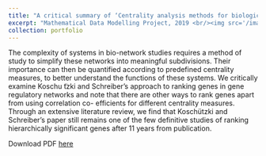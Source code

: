 ```yaml
---
title: "A critical summary of ‘Centrality analysis methods for biological networks and their application to gene regulatory networks’"
excerpt: "Mathematical Data Modelling Project, 2019 <br/><img src='/images/mdm2_1.png'>"
collection: portfolio
---
```


The complexity of systems in bio-network studies requires a method of study to simplify these networks into meaningful subdivisions. 
Their importance can then be quantified according to predefined centrality measures, to better understand the functions of these systems. 
We critically examine Koschu ̈tzki and Schreiber’s approach to ranking genes in gene regulatory networks and note that there are other ways 
to rank genes apart from using correlation co- efficients for different centrality measures. Through an extensive literature review, we 
find that Koschützki and Schreiber’s paper still remains one of the few definitive studies of ranking hierarchically significant genes 
after 11 years from publication.

Download PDF [here](http://vedang-joshi.github.io/files/mdm2_1.pdf)
